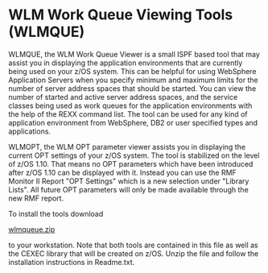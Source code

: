 WLM Work Queue Viewing Tools (WLMQUE)
=====================================
WLMQUE, the WLM Work Queue Viewer is a small ISPF based tool that may assist you in displaying the application environments that are currently being used on your z/OS system. This can be helpful for using WebSphere Application Servers when you specify minimum and maximum limits for the number of server address spaces that should be started. You can view the number of started and active server address spaces, and the service classes being used as work queues for the application environments with the help of the REXX command list. The tool can be used for any kind of application environment from WebSphere, DB2 or user specified types and applications.
 
WLMOPT, the WLM OPT parameter viewer assists you in displaying the current OPT settings of your z/OS system. The tool is stabilized on the level of z/OS 1.10. That means no OPT parameters which have been introduced after z/OS 1.10 can be displayed with it. Instead you can use the RMF Monitor II Report "OPT Settings" which is a new selection under "Library Lists". All future OPT parameters will only be made available through the new RMF report.
 
To install the tools download

[wlmqueue.zip](ftp://public.dhe.ibm.com/eserver/zseries/zos/wlm/wlmque.zip)

to your workstation. Note that both tools are contained in this file as well as the CEXEC library that will be created on z/OS. Unzip the file and follow the installation instructions in Readme.txt.
